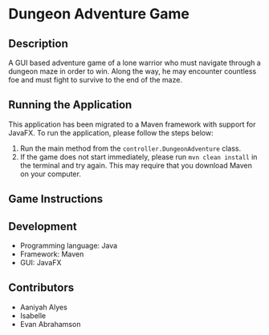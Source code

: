 # Dungeon Adventure Game
## Description

A GUI based adventure game of a lone warrior who must navigate through a dungeon maze in order to win. Along the way, he may encounter countless foe and must fight to survive to the end of the maze.

## Running the Application
This application has been migrated to a Maven framework with support for JavaFX. 
To run the application, please follow the steps below:
1. Run the main method from the `controller.DungeonAdventure` class.
2. If the game does not start immediately, please run `mvn clean install` in the terminal and try again. This may require that you download Maven on your computer. 

## Game Instructions

## Development
- Programming language: Java
- Framework: Maven
- GUI: JavaFX

## Contributors
- Aaniyah Alyes
- Isabelle
- Evan Abrahamson